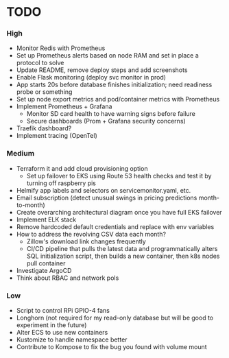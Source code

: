 # TODO

### High 
- Monitor Redis with Prometheus
- Set up Prometheus alerts based on node RAM and set in place a protocol to solve
- Update README, remove deploy steps and add screenshots
- Enable Flask monitoring (deploy svc monitor in prod)
- App starts 20s before database finishes initialization; need readiness probe or something
- Set up node export metrics and pod/container metrics with Prometheus 
- Implement Prometheus + Grafana
    - Monitor SD card health to have warning signs before failure
    - Secure dashboards (Prom + Grafana security concerns)
- Traefik dashboard?
- Implement tracing (OpenTel)

### Medium
- Terraform it and add cloud provisioning option
    - Set up failover to EKS using Route 53 health checks and test it by turning off raspberry pis
- Helmify app labels and selectors on servicemonitor.yaml, etc. 
- Email subscription (detect unusual swings in pricing predictions month-to-month)
- Create overarching architectural diagram once you have full EKS failover
- Implement ELK stack
- Remove hardcoded default credentials and replace with env variables
- How to address the revolving CSV data each month?
    - Zillow's download link changes frequently
    - CI/CD pipeline that pulls the latest data and programmatically alters SQL initialization script, then builds a new container, then k8s nodes pull container
- Investigate ArgoCD
- Think about RBAC and network pols

### Low
- Script to control RPi GPIO-4 fans
- Longhorn (not required for my read-only database but will be good to experiment in the future)
- Alter ECS to use new containers
- Kustomize to handle namespace better
- Contribute to Kompose to fix the bug you found with volume mount
